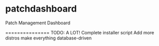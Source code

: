 patchdashboard
==============

Patch Management Dashboard


===============
TODO: A LOT!
Complete installer script
Add more distros
make everything database-driven
